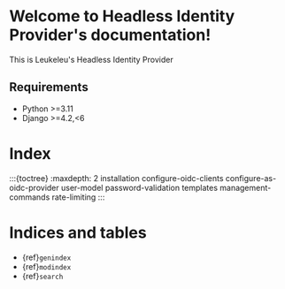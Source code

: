 # Welcome to Headless Identity Provider's documentation!

This is Leukeleu's Headless Identity Provider

## Requirements
* Python >=3.11
* Django >=4.2,<6

# Index
:::{toctree}
:maxdepth: 2
installation
configure-oidc-clients
configure-as-oidc-provider
user-model
password-validation
templates
management-commands
rate-limiting
:::

# Indices and tables

- {ref}`genindex`
- {ref}`modindex`
- {ref}`search`
